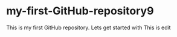 # my-first-GitHub-repository9
This is my first GitHub repository. Lets get started with 
This is edit 
